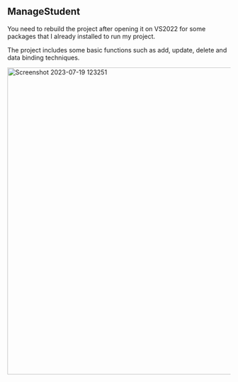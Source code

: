 ## ManageStudent

You need to rebuild the project after opening it on VS2022 for some packages that I already installed to run my project.

The project includes some basic functions such as add, update, delete and data binding techniques.

<img width="693" alt="Screenshot 2023-07-19 123251" src="https://github.com/baosetsuna123/ManageStudent/assets/135978806/7141384f-711a-4580-b80e-8355b3b824b7">

